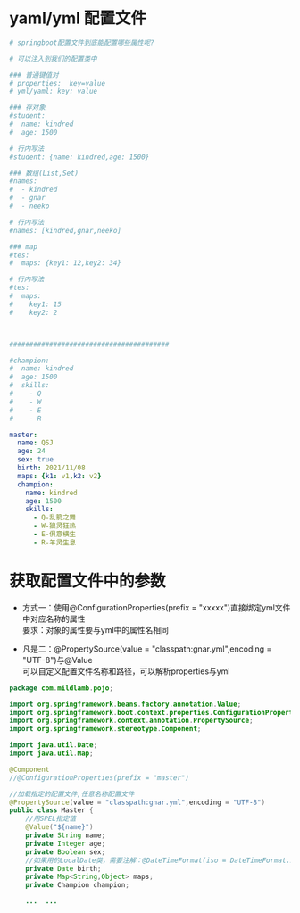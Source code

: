 # yaml/yml 配置文件
```yaml
# springboot配置文件到底能配置哪些属性呢?

# 可以注入到我们的配置类中

### 普通键值对
# properties:  key=value
# yml/yaml: key: value

### 存对象
#student:
#  name: kindred
#  age: 1500

# 行内写法
#student: {name: kindred,age: 1500}

### 数组(List,Set)
#names:
#  - kindred
#  - gnar
#  - neeko

# 行内写法
#names: [kindred,gnar,neeko]

### map
#tes:
#  maps: {key1: 12,key2: 34}

# 行内写法
#tes:
#  maps:
#    key1: 15
#    key2: 2



########################################

#champion:
#  name: kindred
#  age: 1500
#  skills:
#    - Q
#    - W
#    - E
#    - R

master:
  name: QSJ
  age: 24
  sex: true
  birth: 2021/11/08
  maps: {k1: v1,k2: v2}
  champion:
    name: kindred
    age: 1500
    skills:
      - Q-乱箭之舞
      - W-狼灵狂热
      - E-俱意横生
      - R-羊灵生息
```

# 获取配置文件中的参数
  - 方式一：使用@ConfigurationProperties(prefix = "xxxxx")直接绑定yml文件中对应名称的属性  
  要求：对象的属性要与yml中的属性名相同
  
  - 凡是二：@PropertySource(value = "classpath:gnar.yml",encoding = "UTF-8")与@Value  
  可以自定义配置文件名称和路径，可以解析properties与yml
```java
package com.mildlamb.pojo;

import org.springframework.beans.factory.annotation.Value;
import org.springframework.boot.context.properties.ConfigurationProperties;
import org.springframework.context.annotation.PropertySource;
import org.springframework.stereotype.Component;

import java.util.Date;
import java.util.Map;

@Component
//@ConfigurationProperties(prefix = "master")

//加载指定的配置文件,任意名称配置文件
@PropertySource(value = "classpath:gnar.yml",encoding = "UTF-8")
public class Master {
    //用SPEL指定值
    @Value("${name}")
    private String name;
    private Integer age;
    private Boolean sex;
    //如果用的LocalDate类，需要注解：@DateTimeFormat(iso = DateTimeFormat.ISO.DATE)
    private Date birth;
    private Map<String,Object> maps;
    private Champion champion;

    ...  ...

```
